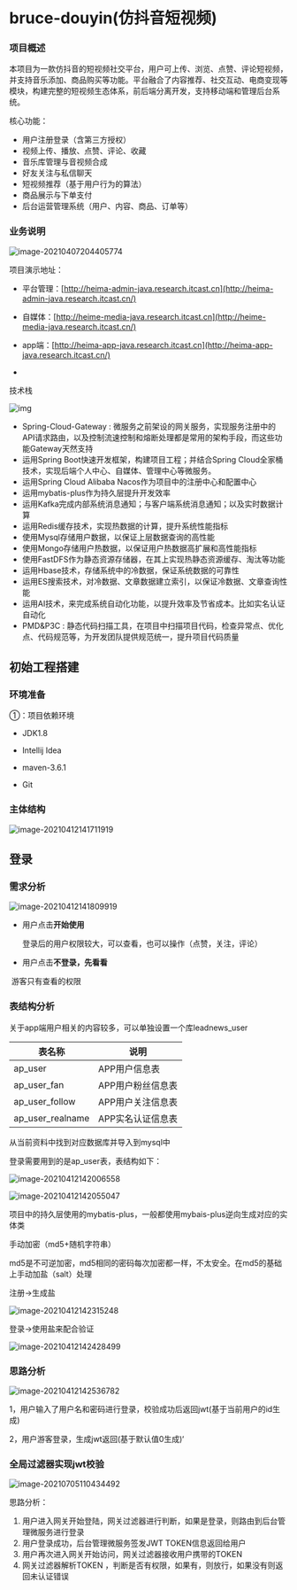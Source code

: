 # bruce-douyin(仿抖音短视频)



### 项目概述


 本项目为一款仿抖音的短视频社交平台，用户可上传、浏览、点赞、评论短视频，并支持音乐添加、商品购买等功能。平台融合了内容推荐、社交互动、电商变现等模块，构建完整的短视频生态体系，前后端分离开发，支持移动端和管理后台系统。

核心功能：

- 用户注册登录（含第三方授权）
- 视频上传、播放、点赞、评论、收藏
- 音乐库管理与音视频合成
- 好友关注与私信聊天
- 短视频推荐（基于用户行为的算法）
- 商品展示与下单支付
- 后台运营管理系统（用户、内容、商品、订单等）

### 业务说明

![image-20210407204405774](D:/专业/项目/黑马头条项目/day1/讲义/01-环境搭建、SpringCloud微服务(注册发现、服务调用、网关).assets/image-20210407204405774.png)

项目演示地址：

- 平台管理：[http://heima-admin-java.research.itcast.cn](http://heima-admin-java.research.itcast.cn/) 

- 自媒体：[http://heime-media-java.research.itcast.cn](http://heime-media-java.research.itcast.cn/) 

- app端：[http://heima-app-java.research.itcast.cn](http://heima-app-java.research.itcast.cn/) 

- 

技术栈

![img](D:/专业/项目/黑马头条项目/day1/讲义/01-环境搭建、SpringCloud微服务(注册发现、服务调用、网关).assets/f3accd2ba01c41b0a9ac98370241eba3.png)

- Spring-Cloud-Gateway : 微服务之前架设的网关服务，实现服务注册中的API请求路由，以及控制流速控制和熔断处理都是常用的架构手段，而这些功能Gateway天然支持
- 运用Spring Boot快速开发框架，构建项目工程；并结合Spring Cloud全家桶技术，实现后端个人中心、自媒体、管理中心等微服务。
- 运用Spring Cloud Alibaba Nacos作为项目中的注册中心和配置中心
- 运用mybatis-plus作为持久层提升开发效率
- 运用Kafka完成内部系统消息通知；与客户端系统消息通知；以及实时数据计算
- 运用Redis缓存技术，实现热数据的计算，提升系统性能指标
- 使用Mysql存储用户数据，以保证上层数据查询的高性能
- 使用Mongo存储用户热数据，以保证用户热数据高扩展和高性能指标
- 使用FastDFS作为静态资源存储器，在其上实现热静态资源缓存、淘汰等功能
- 运用Hbase技术，存储系统中的冷数据，保证系统数据的可靠性
- 运用ES搜索技术，对冷数据、文章数据建立索引，以保证冷数据、文章查询性能
- 运用AI技术，来完成系统自动化功能，以提升效率及节省成本。比如实名认证自动化
- PMD&P3C : 静态代码扫描工具，在项目中扫描项目代码，检查异常点、优化点、代码规范等，为开发团队提供规范统一，提升项目代码质量





## 初始工程搭建

### 环境准备

①：项目依赖环境

- JDK1.8

- Intellij Idea

- maven-3.6.1

- Git





### 主体结构

![image-20210412141711919](D:/专业/项目/黑马头条项目/day1/讲义/01-环境搭建、SpringCloud微服务(注册发现、服务调用、网关).assets/image-20210412141711919.png)



## 登录

### 需求分析

![image-20210412141809919](D:/专业/项目/黑马头条项目/day1/讲义/01-环境搭建、SpringCloud微服务(注册发现、服务调用、网关).assets/image-20210412141809919.png)

- 用户点击**开始使用**

  登录后的用户权限较大，可以查看，也可以操作（点赞，关注，评论）

- 用户点击**不登录，先看看**

​       游客只有查看的权限

### 表结构分析

关于app端用户相关的内容较多，可以单独设置一个库leadnews_user

| **表名称**       | **说明**          |
| ---------------- | ----------------- |
| ap_user          | APP用户信息表     |
| ap_user_fan      | APP用户粉丝信息表 |
| ap_user_follow   | APP用户关注信息表 |
| ap_user_realname | APP实名认证信息表 |

从当前资料中找到对应数据库并导入到mysql中



登录需要用到的是ap_user表，表结构如下：

![image-20210412142006558](D:/专业/项目/黑马头条项目/day1/讲义/01-环境搭建、SpringCloud微服务(注册发现、服务调用、网关).assets/image-20210412142006558.png)

![image-20210412142055047](D:/专业/项目/黑马头条项目/day1/讲义/01-环境搭建、SpringCloud微服务(注册发现、服务调用、网关).assets/image-20210412142055047.png)

项目中的持久层使用的mybatis-plus，一般都使用mybais-plus逆向生成对应的实体类

手动加密（md5+随机字符串）

md5是不可逆加密，md5相同的密码每次加密都一样，不太安全。在md5的基础上手动加盐（salt）处理

注册->生成盐

![image-20210412142315248](D:/专业/项目/黑马头条项目/day1/讲义/01-环境搭建、SpringCloud微服务(注册发现、服务调用、网关).assets/image-20210412142315248.png)

登录->使用盐来配合验证

![image-20210412142428499](D:/专业/项目/黑马头条项目/day1/讲义/01-环境搭建、SpringCloud微服务(注册发现、服务调用、网关).assets/image-20210412142428499.png)



### 思路分析

![image-20210412142536782](D:/专业/项目/黑马头条项目/day1/讲义/01-环境搭建、SpringCloud微服务(注册发现、服务调用、网关).assets/image-20210412142536782.png)

1，用户输入了用户名和密码进行登录，校验成功后返回jwt(基于当前用户的id生成)

2，用户游客登录，生成jwt返回(基于默认值0生成)‘



### 全局过滤器实现jwt校验

![image-20210705110434492](D:/专业/项目/黑马头条项目/day1/讲义/01-环境搭建、SpringCloud微服务(注册发现、服务调用、网关).assets/image-20210705110434492.png)

思路分析：

1. 用户进入网关开始登陆，网关过滤器进行判断，如果是登录，则路由到后台管理微服务进行登录
2. 用户登录成功，后台管理微服务签发JWT TOKEN信息返回给用户
3. 用户再次进入网关开始访问，网关过滤器接收用户携带的TOKEN 
4. 网关过滤器解析TOKEN ，判断是否有权限，如果有，则放行，如果没有则返回未认证错误










